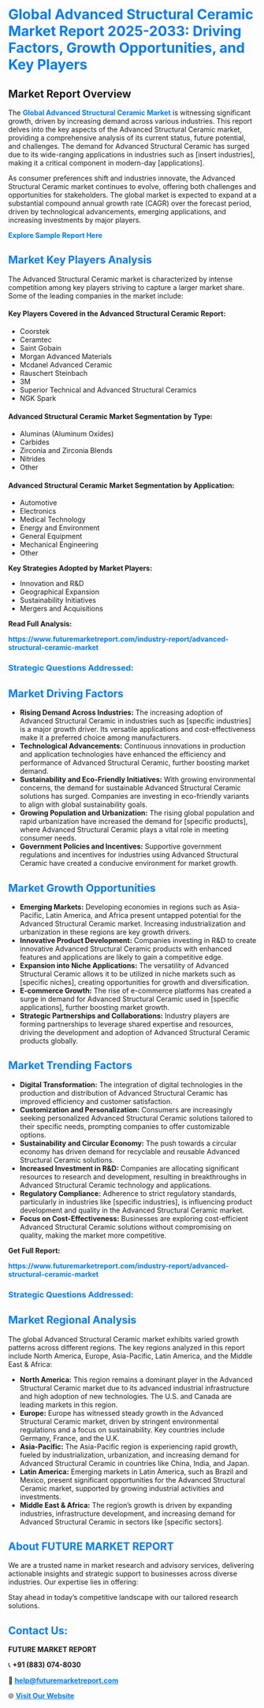 <h1 style="color: #007BFF;">Global Advanced Structural Ceramic Market Report 2025-2033: Driving Factors, Growth Opportunities, and Key Players</h1>

<section id="overview">
<h2>Market Report Overview</h2>
<p>The <a href="https://www.futuremarketreport.com/industry-report/advanced-structural-ceramic-market" style="color: #007BFF; text-decoration: none;"><strong>Global Advanced Structural Ceramic Market</strong></a> is witnessing significant growth, driven by increasing demand across various industries. This report delves into the key aspects of the Advanced Structural Ceramic market, providing a comprehensive analysis of its current status, future potential, and challenges. The demand for Advanced Structural Ceramic has surged due to its wide-ranging applications in industries such as [insert industries], making it a critical component in modern-day [applications].</p>
<p>As consumer preferences shift and industries innovate, the Advanced Structural Ceramic market continues to evolve, offering both challenges and opportunities for stakeholders. The global market is expected to expand at a substantial compound annual growth rate (CAGR) over the forecast period, driven by technological advancements, emerging applications, and increasing investments by major players.</p>
</section>

<section id="overview">
<p><a href="https://www.futuremarketreport.com/request-sample/reportId=90108" style="color: #007BFF; text-decoration: none;"><strong>Explore Sample Report Here</strong></a></p>
</section>

<section id="key-players">
<h2 style="color: #007BFF;">Market Key Players Analysis</h2>
<p>The Advanced Structural Ceramic market is characterized by intense competition among key players striving to capture a larger market share. Some of the leading companies in the market include:</p>
<h4>Key Players Covered in the Advanced Structural Ceramic Report:</h4>
<ul><li>Coorstek</li><li>Ceramtec</li><li>Saint Gobain</li><li>Morgan Advanced Materials</li><li>Mcdanel Advanced Ceramic</li><li>Rauschert Steinbach</li><li>3M</li><li>Superior Technical and Advanced Structural Ceramics</li><li>NGK Spark</li></ul>
<h4>Advanced Structural Ceramic Market Segmentation by Type:</h4>
<ul><li>Aluminas (Aluminum Oxides)</li><li>Carbides</li><li>Zirconia and Zirconia Blends</li><li>Nitrides</li><li>Other</li></ul>

<h4>Advanced Structural Ceramic Market Segmentation by Application:</h4>
<ul><li>Automotive</li><li>Electronics</li><li>Medical Technology</li><li>Energy and Environment</li><li>General Equipment</li><li>Mechanical Engineering</li><li>Other</li></ul>
<p><strong>Key Strategies Adopted by Market Players:</strong></p>
<ul>
<li>Innovation and R&D</li>
<li>Geographical Expansion</li>
<li>Sustainability Initiatives</li>
<li>Mergers and Acquisitions</li>
</ul>
</section>

<section>
<p><strong>Read Full Analysis: </strong></p><a href="https://www.futuremarketreport.com/industry-report/advanced-structural-ceramic-market" style="color: #007BFF; text-decoration: none;"><strong>https://www.futuremarketreport.com/industry-report/advanced-structural-ceramic-market</strong></a>
<h3 style="color: #007BFF;">Strategic Questions Addressed:</h3>
</section>

<section id="driving-factors">
<h2 style="color: #007BFF;">Market Driving Factors</h2>
<ul>
<li><strong>Rising Demand Across Industries:</strong> The increasing adoption of Advanced Structural Ceramic in industries such as [specific industries] is a major growth driver. Its versatile applications and cost-effectiveness make it a preferred choice among manufacturers.</li>
<li><strong>Technological Advancements:</strong> Continuous innovations in production and application technologies have enhanced the efficiency and performance of Advanced Structural Ceramic, further boosting market demand.</li>
<li><strong>Sustainability and Eco-Friendly Initiatives:</strong> With growing environmental concerns, the demand for sustainable Advanced Structural Ceramic solutions has surged. Companies are investing in eco-friendly variants to align with global sustainability goals.</li>
<li><strong>Growing Population and Urbanization:</strong> The rising global population and rapid urbanization have increased the demand for [specific products], where Advanced Structural Ceramic plays a vital role in meeting consumer needs.</li>
<li><strong>Government Policies and Incentives:</strong> Supportive government regulations and incentives for industries using Advanced Structural Ceramic have created a conducive environment for market growth.</li>
</ul>
</section>

<section id="growth-opportunities">
<h2 style="color: #007BFF;">Market Growth Opportunities</h2>
<ul>
<li><strong>Emerging Markets:</strong> Developing economies in regions such as Asia-Pacific, Latin America, and Africa present untapped potential for the Advanced Structural Ceramic market. Increasing industrialization and urbanization in these regions are key growth drivers.</li>
<li><strong>Innovative Product Development:</strong> Companies investing in R&D to create innovative Advanced Structural Ceramic products with enhanced features and applications are likely to gain a competitive edge.</li>
<li><strong>Expansion into Niche Applications:</strong> The versatility of Advanced Structural Ceramic allows it to be utilized in niche markets such as [specific niches], creating opportunities for growth and diversification.</li>
<li><strong>E-commerce Growth:</strong> The rise of e-commerce platforms has created a surge in demand for Advanced Structural Ceramic used in [specific applications], further boosting market growth.</li>
<li><strong>Strategic Partnerships and Collaborations:</strong> Industry players are forming partnerships to leverage shared expertise and resources, driving the development and adoption of Advanced Structural Ceramic products globally.</li>
</ul>
</section>

<section id="trending-factors">
<h2 style="color: #007BFF;">Market Trending Factors</h2>
<ul>
<li><strong>Digital Transformation:</strong> The integration of digital technologies in the production and distribution of Advanced Structural Ceramic has improved efficiency and customer satisfaction.</li>
<li><strong>Customization and Personalization:</strong> Consumers are increasingly seeking personalized Advanced Structural Ceramic solutions tailored to their specific needs, prompting companies to offer customizable options.</li>
<li><strong>Sustainability and Circular Economy:</strong> The push towards a circular economy has driven demand for recyclable and reusable Advanced Structural Ceramic solutions.</li>
<li><strong>Increased Investment in R&D:</strong> Companies are allocating significant resources to research and development, resulting in breakthroughs in Advanced Structural Ceramic technology and applications.</li>
<li><strong>Regulatory Compliance:</strong> Adherence to strict regulatory standards, particularly in industries like [specific industries], is influencing product development and quality in the Advanced Structural Ceramic market.</li>
<li><strong>Focus on Cost-Effectiveness:</strong> Businesses are exploring cost-efficient Advanced Structural Ceramic solutions without compromising on quality, making the market more competitive.</li>
</ul>
</section>

<section>
<p><strong>Get Full Report: </strong></p><a href="https://www.futuremarketreport.com/industry-report/advanced-structural-ceramic-market" style="color: #007BFF; text-decoration: none;"><strong>https://www.futuremarketreport.com/industry-report/advanced-structural-ceramic-market</strong></a>
<h3 style="color: #007BFF;">Strategic Questions Addressed:</h3>
</section>


<section id="regional-analysis">
<h2 style="color: #007BFF;">Market Regional Analysis</h2>
<p>The global Advanced Structural Ceramic market exhibits varied growth patterns across different regions. The key regions analyzed in this report include North America, Europe, Asia-Pacific, Latin America, and the Middle East & Africa:</p>
<ul>
<li><strong>North America:</strong> This region remains a dominant player in the Advanced Structural Ceramic market due to its advanced industrial infrastructure and high adoption of new technologies. The U.S. and Canada are leading markets in this region.</li>
<li><strong>Europe:</strong> Europe has witnessed steady growth in the Advanced Structural Ceramic market, driven by stringent environmental regulations and a focus on sustainability. Key countries include Germany, France, and the U.K.</li>
<li><strong>Asia-Pacific:</strong> The Asia-Pacific region is experiencing rapid growth, fueled by industrialization, urbanization, and increasing demand for Advanced Structural Ceramic in countries like China, India, and Japan.</li>
<li><strong>Latin America:</strong> Emerging markets in Latin America, such as Brazil and Mexico, present significant opportunities for the Advanced Structural Ceramic market, supported by growing industrial activities and investments.</li>
<li><strong>Middle East & Africa:</strong> The region’s growth is driven by expanding industries, infrastructure development, and increasing demand for Advanced Structural Ceramic in sectors like [specific sectors].</li>
</ul>
</section>

<footer>
<h2 style="color: #007BFF;">About FUTURE MARKET REPORT</h2>
<p>We are a trusted name in market research and advisory services, delivering actionable insights and strategic support to businesses across diverse industries. Our expertise lies in offering:</p>

<p>Stay ahead in today’s competitive landscape with our tailored research solutions.</p>

<h2 style="color: #007BFF;">Contact Us:</h2>
<p><strong>FUTURE MARKET REPORT</strong></p>
<p>📞 <strong>+91 (883) 074-8030</strong></p>
<p>📧 <strong><a href="mailto:help@futuremarketreport.com" style="color: #007BFF;">help@futuremarketreport.com</a></strong></p>
<p>🌐 <strong><a href="https://www.futuremarketreport.com/" style="color: #007BFF;">Visit Our Website</a></strong></p>
</footer>